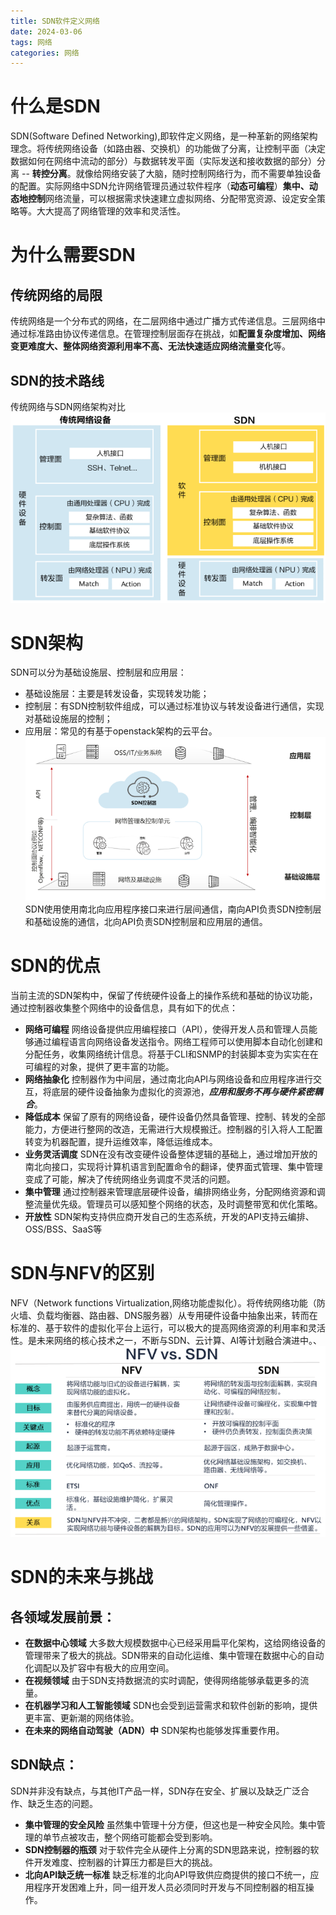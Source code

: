 ```yaml
---
title: SDN软件定义网络
date: 2024-03-06
tags: 网络
categories: 网络
---
```


# 什么是SDN
SDN(Software Defined Networking),即软件定义网络，是一种革新的网络架构理念。将传统网络设备（如路由器、交换机）的功能做了分离，让控制平面（决定数据如何在网络中流动的部分）与数据转发平面（实际发送和接收数据的部分）分离 -- **转控分离**。就像给网络安装了大脑，随时控制网络行为，而不需要单独设备的配置。实际网络中SDN允许网络管理员通过软件程序（**动态可编程**）**集中、动态地控制**网络流量，可以根据需求快速建立虚拟网络、分配带宽资源、设定安全策略等。大大提高了网络管理的效率和灵活性。
<!--more-->
# 为什么需要SDN
## 传统网络的局限
传统网络是一个分布式的网络，在二层网络中通过广播方式传递信息。三层网络中通过标准路由协议传递信息。在管理控制层面存在挑战，如**配置复杂度增加、网络变更难度大、整体网络资源利用率不高、无法快速适应网络流量变化**等。
## SDN的技术路线
传统网络与SDN网络架构对比
![](../../image/network/SDN/传统网络架构与SDN网络架构.png)

# SDN架构
SDN可以分为基础设施层、控制层和应用层：
- 基础设施层：主要是转发设备，实现转发功能；
- 控制层：有SDN控制软件组成，可以通过标准协议与转发设备进行通信，实现对基础设施层的控制；
- 应用层：常见的有基于openstack架构的云平台。
![](../../image/network/SDN/SDN网络架构.png)
SDN使用使用南北向应用程序接口来进行层间通信，南向API负责SDN控制层和基础设施的通信，北向API负责SDN控制层和应用层的通信。
# SDN的优点
当前主流的SDN架构中，保留了传统硬件设备上的操作系统和基础的协议功能，通过控制器收集整个网络中的设备信息，具有如下的优点：
- **网络可编程**
  网络设备提供应用编程接口（API），使得开发人员和管理人员能够通过编程语言向网络设备发送指令。网络工程师可以使用脚本自动化创建和分配任务，收集网络统计信息。将基于CLI和SNMP的封装脚本变为实实在在可编程的对象，提供了更丰富的功能。
- **网络抽象化**
  控制器作为中间层，通过南北向API与网络设备和应用程序进行交互，将底层的硬件设备抽象为虚拟化的资源池，***应用和服务不再与硬件紧密耦合***。
- **降低成本**
  保留了原有的网络设备，硬件设备仍然具备管理、控制、转发的全部能力，方便进行整网的改造，无需进行大规模搬迁。控制器的引入将人工配置转变为机器配置，提升运维效率，降低运维成本。
- **业务灵活调度**
  SDN在没有改变硬件设备整体逻辑的基础上，通过增加开放的南北向接口，实现将计算机语言到配置命令的翻译，使界面式管理、集中管理变成了可能，解决了传统网络业务调度不灵活的问题。
- **集中管理**
  通过控制器来管理底层硬件设备，编排网络业务，分配网络资源和调整流量优先级。管理员可以感知整个网络的状态，及时调整带宽和优化策略。
- **开放性**
  SDN架构支持供应商开发自己的生态系统，开发的API支持云编排、OSS/BSS、SaaS等

# SDN与NFV的区别
NFV（Network functions Virtualization,网络功能虚拟化）。将传统网络功能（防火墙、负载均衡器、路由器、DNS服务器）从专用硬件设备中抽象出来，转而在标准的、基于软件的虚拟化平台上运行，可以极大的提高网络资源的利用率和灵活性。是未来网络的核心技术之一，不断与SDN、云计算、AI等计划融合演进中。、
![](../../image/network/SDN/SDN与NFV的区别.png)
# SDN的未来与挑战
## 各领域发展前景：
- **在数据中心领域**
大多数大规模数据中心已经采用扁平化架构，这给网络设备的管理带来了极大的挑战。SDN带来的自动化运维、集中管理在数据中心的自动化调配以及扩容中有极大的应用空间。
- **在视频领域**
由于SDN支持数据流的实时调配，使得网络能够承载更多的流量。
- **在机器学习和人工智能领域**
SDN也会受到运营需求和软件创新的影响，提供更丰富、更新潮的网络体验。
- **在未来的网络自动驾驶（ADN）中**
SDN架构也能够发挥重要作用。

## SDN缺点：
SDN并非没有缺点，与其他IT产品一样，SDN存在安全、扩展以及缺乏广泛合作、缺乏生态的问题。
- **集中管理的安全风险**
虽然集中管理十分方便，但这也是一种安全风险。集中管理的单节点被攻击，整个网络可能都会受到影响。
- **SDN控制器的瓶颈**
对于软件完全从硬件上分离的SDN思路来说，控制器的软件开发难度、控制器的计算压力都是巨大的挑战。
- **北向API缺乏统一标准**
缺乏标准的北向API导致供应商提供的接口不统一，应用程序开发困难上升，同一组开发人员必须同时开发与不同控制器的相互操作。
